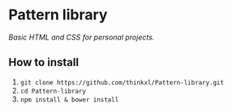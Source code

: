 # Pattern library 

*Basic HTML and CSS for personal projects.*

## How to install

1. `git clone https://github.com/thinkxl/Pattern-library.git`
2. `cd Pattern-library`
3. `npm install & bower install`
